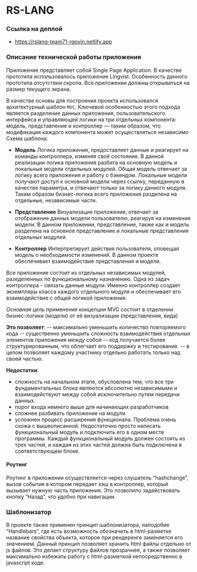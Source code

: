 # RS-LANG

### Ссылка на деплой

 * https://rslang-team71-rgovin.netlify.app

### Описание технической работы приложения
Приложение представляет собой Single Page Application. В качестве прототипа использовалось приложение Lingvist. Особенность данного прототипа отсутствии скрола. Все приложении должны открываться на размер текущего экрана.

В качестве основы для построения проекта использовался архитектурный шаблон `MVC`. Ключевой особенностью этого подхода является разделение данных приложения, пользовательского интерфейса и управляющей логики на три отдельных компонента: модель, представление и контроллер — таким образом, что модификация каждого компонента может осуществляться независимо
Схема шаблона:



* **Модель**
Логика приложения, предоставляет данные и реагирует на команды контроллера, изменяя своё состояние. В данной реализации логика приложения разбита на основную модель и локальные модели отдельных модулей. Общая модель отвечает за логику всего приложения и работу с бэкендом. Локальные модели получают доступ к основной модели через ссылку, переданную в качестве параметра, и отвечают только за логику данного модуля. Таким образом бизнес-логика всего приложения разделена на отдельные, независимые части.

* **Представление**
Визуализация приложения, отвечает за отображение данных модели пользователю, реагируя на изменения модели.  В данном приложении, представление, также как и модель разделена на основное представление и локальные представления отдельных модулей.

* **Контроллер**
Интерпретирует действия пользователя, оповещая модель о необходимости изменений. В данном проекте обеспечивает взаимодействие представления и модели.

Все приложение состоит из отдельных независимых модулей, разеделенных по функциональному назначению. Одна из задач контроллера - связать данные модули. Именно контроллер создает экземпляры класса каждого отдельного  модуля и обеспечивает его взаимодействие с общей логикой приложения.

*Основная цель* применения концепции MVC состоит в отделении бизнес-логики (модели) от её визуализации (представления, вида)

**Это позволяет**:
-- максимально уменьшить количество повторяемого кода
-- существенно уменьшить сложность взаимодействия отдельных элементов приложения между собой
-- код получается более структурированным, что облегчает его поддержку и тестирование.
-- в целом позволяет каждому участнику отдельно работать только над своей частью.

**Недостатки**:
* сложность на начальном этапе, обусловлена тем, что все три фундаментальных блока являются абсолютно независимыми и взаимодействуют между собой исключительно путем передачи данных.
* порог входа немного выше для начинающих разработчиков
* сложнее разбивать приложение на модули
* усложнен процесс расширения функционала. Проблема очень схожа с вышеописанной. Недостаточно просто написать функциональный модуль и подключить его в одном месте программы. Каждый функциональный модуль должен состоять из трех частей, и каждая из этих частей должна быть подключена в соответствующем блоке.

#### Роутинг
Роутинг в приложении осуществляется через слушатель “hashchange”, вызов события в котором передает хэш в контроллер, который вызывает нужную часть приложения. Это позволило задействовать кнопку “Назад”, что удобно при навигации.

### Шаблонизатор
В проекте также применен принцип шаблонизатора, наподобие “Handlebars”, где есть возможность обозначить в html-разметке название свойства объекта, которое при рендеренге заменяется его значением. Данный принцип позволяет хранить html файлы отдельно от js файлов. Это делает структуру файлов прозрачнее, а также позволяет максимально избежать работу с html-разметкой непосредственно в javascript коде.